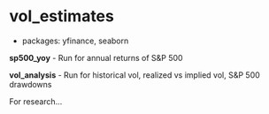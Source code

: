 # vol_estimates

- packages: yfinance, seaborn

**sp500_yoy** - Run for annual returns of S&P 500

**vol_analysis** - Run for historical vol, realized vs implied vol, S&P 500 drawdowns

For research...